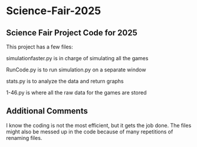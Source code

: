 # Science-Fair-2025

## Science Fair Project Code for 2025



This project has a few files:

simulationfaster.py is in charge of simulating all the games

RunCode.py is to run simulation.py on a separate window

stats.py is to analyze the data and return graphs

1-46.py is where all the raw data for the games are stored

## Additional Comments

I know the coding is not the most efficient, but it gets the job done. The files might also be messed up in the code because of many repetitions of renaming files.
